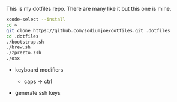 This is my dotfiles repo. There are many like it but this one is mine.

```bash
xcode-select --install
cd ~
git clone https://github.com/sodiumjoe/dotfiles.git .dotfiles
cd .dotfiles
./bootstrap.sh
./brew.sh
./zprezto.zsh
./osx
```

* keyboard modifiers
  * caps -> ctrl

* generate ssh keys
